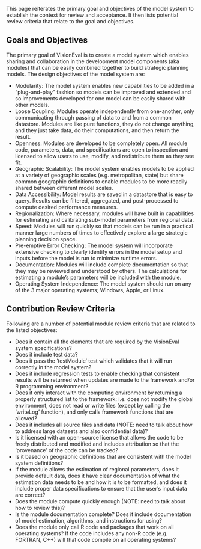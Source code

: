 This page reiterates the primary goal and objectives of the model system to establish the context for review and acceptance. It then lists potential review criteria that relate to the goal and objectives.

## Goals and Objectives
The primary goal of VisionEval is to create a model system which enables sharing and collaboration in the development model components (aka modules) that can be easily combined together to build strategic planning models. The design objectives of the model system are:
  - Modularity: The model system enables new capabilities to be added in a “plug-and-play” fashion so models can be improved and extended and so improvements developed for one model can be easily shared with other models.
  - Loose Coupling: Modules operate independently from one-another, only communicating through passing of data to and from a common datastore. Modules are like pure functions, they do not change anything, and they just take data, do their computations, and then return the result.
  - Openness: Modules are developed to be completely open. All module code, parameters, data, and specifications are open to inspection and licensed to allow users to use, modify, and redistribute them as they see fit.
  - Geographic Scalability: The model system enables models to be applied at a variety of geographic scales (e.g. metropolitan, state) but share common geographic definitions to enable modules to be more readily shared between different model scales.
  - Data Accessibility: Model results are saved in a datastore that is easy to query. Results can be filtered, aggregated, and post-processed to compute desired performance measures.
  - Regionalization: Where necessary, modules will have built in capabilities for estimating and calibrating sub-model parameters from regional data.
  - Speed: Modules will run quickly so that models can be run in a practical manner large numbers of times to effectively explore a large strategic planning decision space.
  - Pre-emptive Error Checking: The model system will incorporate extensive checking to clearly identify errors in the model setup and inputs before the model is run to minimize runtime errors.
  - Documentation: Modules will include complete documentation so that they may be reviewed and understood by others. The calculations for estimating a module’s parameters will be included with the module.
  - Operating System Independence: The model system should run on any of the 3 major operating systems; Windows, Apple, or Linux.

## Contribution Review Criteria
Following are a number of potential module review criteria that are related to the listed objectives:
  - Does it contain all the elements that are required by the VisionEval system specifications?
  - Does it include test data?
  - Does it pass the ‘testModule’ test which validates that it will run correctly in the model system?
  - Does it include regression tests to enable checking that consistent results will be returned when updates are made to the framework and/or R programming environment?
  - Does it only interact with the computing environment by returning a properly structured list to the framework: i.e. does not modify the global environment, does not read or write files (except by calling the ‘writeLog’ function), and only calls framework functions that are allowed?
  - Does it includes all source files and data (NOTE: need to talk about how to address large datasets and also confidential data)?
  - Is it licensed with an open-source license that allows the code to be freely distributed and modified and includes attribution so that the ‘provenance’ of the code can be tracked?
  - Is it based on geographic definitions that are consistent with the model system definitions?
  - If the module allows the estimation of regional parameters, does it provide default data, does it have clear documentation of what the estimation data needs to be and how it is to be formatted, and does it include proper data specifications to ensure that the user’s input data are correct?
  - Does the module compute quickly enough (NOTE: need to talk about how to review this)?
  - Is the module documentation complete? Does it include documentation of model estimation, algorithms, and instructions for using?
  - Does the module only call R code and packages that work on all operating systems? If the code includes any non-R code (e.g. FORTRAN, C++) will that code compile on all operating systems?
